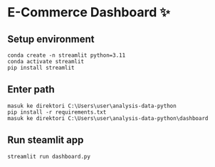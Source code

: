 # E-Commerce Dashboard ✨

## Setup environment
```
conda create -n streamlit python=3.11
conda activate streamlit
pip install streamlit
```
## Enter path
```
masuk ke direktori C:\Users\user\analysis-data-python
pip install -r requirements.txt
masuk ke direktori C:\Users\user\analysis-data-python\dashboard
```

## Run steamlit app
```
streamlit run dashboard.py
```
